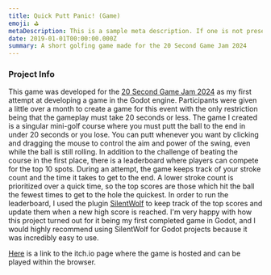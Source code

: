 ```yaml
---
title: Quick Putt Panic! (Game)
emoji: ⛳
metaDescription: This is a sample meta description. If one is not present in your page/project's front matter, the default metadata.desciption will be used instead.
date: 2019-01-01T00:00:00.000Z
summary: A short golfing game made for the 20 Second Game Jam 2024
---
```


### Project Info

This game was developed for the [20 Second Game Jam 2024](https://itch.io/jam/20-second-game-jam-2024) as my first attempt at developing a game in the Godot engine. Participants were given a little over a month to create a game for this event with the only restriction being that the gameplay must take 20 seconds or less. The game I created is a singular mini-golf course where you must putt the ball to the end in under 20 seconds or you lose. You can putt whenever you want by clicking and dragging the mouse to control the aim and power of the swing, even while the ball is still rolling. In addition to the challenge of beating the course in the first place, there is a leaderboard where players can compete for the top 10 spots. During an attempt, the game keeps track of your stroke count and the time it takes to get to the end. A lower stroke count is prioritized over a quick time, so the top scores are those which hit the ball the fewest times to get to the hole the quickest. In order to run the leaderboard, I used the plugin [SilentWolf](https://silentwolf.com/) to keep track of the top scores and update them when a new high score is reached. I'm very happy with how this project turned out for it being my first completed game in Godot, and I would highly recommend using SilentWolf for Godot projects because it was incredibly easy to use.

[Here](https://okz.itch.io/quick-putt-panic) is a link to the <nolink>itch.io<nolink> page where the game is hosted and can be played within the browser.